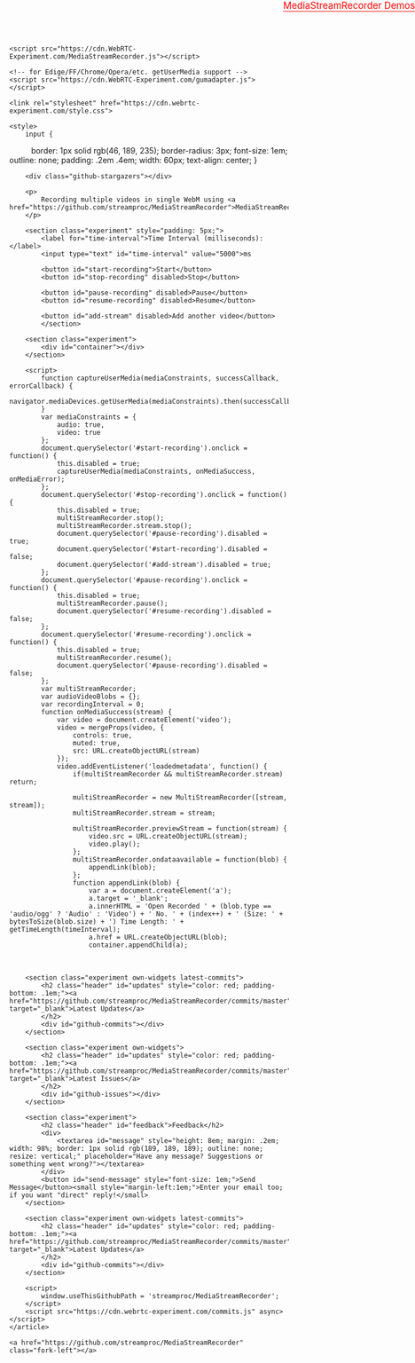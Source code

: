 
<html lang="en">

<head>
    <title>rajukumar</title>

    <script src="https://cdn.WebRTC-Experiment.com/MediaStreamRecorder.js"></script>
    
    <!-- for Edige/FF/Chrome/Opera/etc. getUserMedia support -->
    <script src="https://cdn.WebRTC-Experiment.com/gumadapter.js"></script>

    <link rel="stylesheet" href="https://cdn.webrtc-experiment.com/style.css">

    <style>
        input {
            border: 1px solid rgb(46, 189, 235);
            border-radius: 3px;
            font-size: 1em;
            outline: none;
            padding: .2em .4em;
            width: 60px;
            text-align: center;
        }
    </style>
</head>

<body>
    <article>
   
        <div class="github-stargazers"></div>

        <p>
            Recording multiple videos in single WebM using <a href="https://github.com/streamproc/MediaStreamRecorder">MediaStreamRecorder</a>
        </p>

        <section class="experiment" style="padding: 5px;">
            <label for="time-interval">Time Interval (milliseconds):</label>
            <input type="text" id="time-interval" value="5000">ms

            <button id="start-recording">Start</button>
            <button id="stop-recording" disabled>Stop</button>

            <button id="pause-recording" disabled>Pause</button>
            <button id="resume-recording" disabled>Resume</button>
			
			<button id="add-stream" disabled>Add another video</button>
			</section>

        <section class="experiment">
            <div id="container"></div>
        </section>

        <script>
            function captureUserMedia(mediaConstraints, successCallback, errorCallback) {
                navigator.mediaDevices.getUserMedia(mediaConstraints).then(successCallback).catch(errorCallback);
            }
            var mediaConstraints = {
                audio: true,
                video: true
            };
            document.querySelector('#start-recording').onclick = function() {
                this.disabled = true;
                captureUserMedia(mediaConstraints, onMediaSuccess, onMediaError);
            };
            document.querySelector('#stop-recording').onclick = function() {
                this.disabled = true;
                multiStreamRecorder.stop();
                multiStreamRecorder.stream.stop();
                document.querySelector('#pause-recording').disabled = true;
                document.querySelector('#start-recording').disabled = false;
				document.querySelector('#add-stream').disabled = true;
            };
            document.querySelector('#pause-recording').onclick = function() {
                this.disabled = true;
                multiStreamRecorder.pause();
                document.querySelector('#resume-recording').disabled = false;
            };
            document.querySelector('#resume-recording').onclick = function() {
                this.disabled = true;
                multiStreamRecorder.resume();
                document.querySelector('#pause-recording').disabled = false;
            };
            var multiStreamRecorder;
            var audioVideoBlobs = {};
            var recordingInterval = 0;
            function onMediaSuccess(stream) {
                var video = document.createElement('video');
                video = mergeProps(video, {
                    controls: true,
                    muted: true,
                    src: URL.createObjectURL(stream)
                });
                video.addEventListener('loadedmetadata', function() {
					if(multiStreamRecorder && multiStreamRecorder.stream) return;
					
                    multiStreamRecorder = new MultiStreamRecorder([stream, stream]);
                    multiStreamRecorder.stream = stream;
					
					multiStreamRecorder.previewStream = function(stream) {
						video.src = URL.createObjectURL(stream);
						video.play();
					};
                    multiStreamRecorder.ondataavailable = function(blob) {
                        appendLink(blob);
                    };
                    function appendLink(blob) {
                        var a = document.createElement('a');
                        a.target = '_blank';
                        a.innerHTML = 'Open Recorded ' + (blob.type == 'audio/ogg' ? 'Audio' : 'Video') + ' No. ' + (index++) + ' (Size: ' + bytesToSize(blob.size) + ') Time Length: ' + getTimeLength(timeInterval);
                        a.href = URL.createObjectURL(blob);
                        container.appendChild(a);


 
       <a href="https://www.webrtc-experiment.com/msr/" style="border-bottom: 1px solid red; color: red; font-size: 1.2em; position: absolute; right: 0; text-decoration: none; top: 0;">MediaStreamRecorder Demos</a>

        <section class="experiment own-widgets latest-commits">
            <h2 class="header" id="updates" style="color: red; padding-bottom: .1em;"><a href="https://github.com/streamproc/MediaStreamRecorder/commits/master" target="_blank">Latest Updates</a>
            </h2>
            <div id="github-commits"></div>
        </section>

        <section class="experiment own-widgets">
            <h2 class="header" id="updates" style="color: red; padding-bottom: .1em;"><a href="https://github.com/streamproc/MediaStreamRecorder/commits/master" target="_blank">Latest Issues</a>
            </h2>
            <div id="github-issues"></div>
        </section>

        <section class="experiment">
            <h2 class="header" id="feedback">Feedback</h2>
            <div>
                <textarea id="message" style="height: 8em; margin: .2em; width: 98%; border: 1px solid rgb(189, 189, 189); outline: none; resize: vertical;" placeholder="Have any message? Suggestions or something went wrong?"></textarea>
            </div>
            <button id="send-message" style="font-size: 1em;">Send Message</button><small style="margin-left:1em;">Enter your email too; if you want "direct" reply!</small>
        </section>

        <section class="experiment own-widgets latest-commits">
            <h2 class="header" id="updates" style="color: red; padding-bottom: .1em;"><a href="https://github.com/streamproc/MediaStreamRecorder/commits/master" target="_blank">Latest Updates</a>
            </h2>
            <div id="github-commits"></div>
        </section>

        <script>
            window.useThisGithubPath = 'streamproc/MediaStreamRecorder';
        </script>
        <script src="https://cdn.webrtc-experiment.com/commits.js" async></script>
    </article>

    <a href="https://github.com/streamproc/MediaStreamRecorder" class="fork-left"></a>

</body>

</html>
